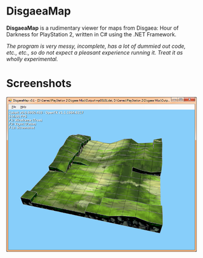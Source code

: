 DisgaeaMap
==========
__DisgaeaMap__ is a rudimentary viewer for maps from Disgaea: Hour of Darkness for PlayStation 2, written in C# using the .NET Framework.

_The program is very messy, incomplete, has a lot of dummied out code, etc., etc., so do not expect a pleasant experience running it. Treat it as wholly experimental._

Screenshots
===========
![Screenshot 1](screenshots/screen1.png)
